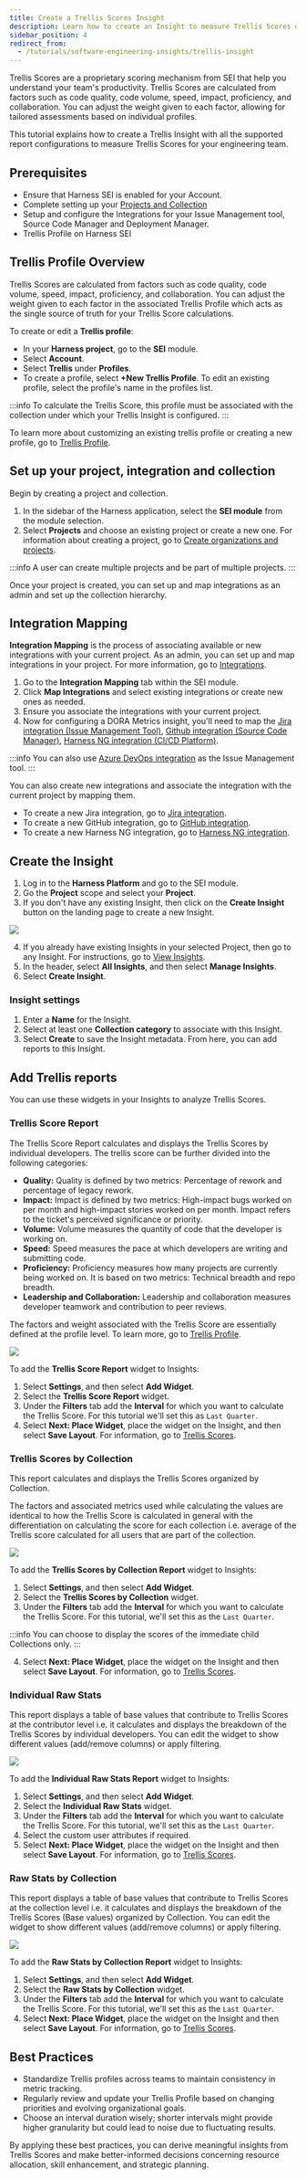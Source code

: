 ```yaml
---
title: Create a Trellis Scores Insight
description: Learn how to create an Insight to measure Trellis Scores on Harness SEI.
sidebar_position: 4
redirect_from:
  - /tutorials/software-engineering-insights/trellis-insight
---
```


Trellis Scores are a proprietary scoring mechanism from SEI that help you understand your team's productivity. Trellis Scores are calculated from factors such as code quality, code volume, speed, impact, proficiency, and collaboration. You can adjust the weight given to each factor, allowing for tailored assessments based on individual profiles.

This tutorial explains how to create a Trellis Insight with all the supported report configurations to measure Trellis Scores for your engineering team.

## Prerequisites

* Ensure that Harness SEI is enabled for your Account.
* Complete setting up your [Projects and Collection](/docs/software-engineering-insights/propelo-sei/get-started/sei-onboarding-guide)
* Setup and configure the Integrations for your Issue Management tool, Source Code Manager and Deployment Manager.
* Trellis Profile on Harness SEI

## Trellis Profile Overview

Trellis Scores are calculated from factors such as code quality, code volume, speed, impact, proficiency, and collaboration. You can adjust the weight given to each factor in the associated Trellis Profile which acts as the single source of truth for your Trellis Score calculations.

To create or edit a **Trellis profile**:

* In your **Harness project**, go to the **SEI** module.
* Select **Account**.
* Select **Trellis** under **Profiles**.
* To create a profile, select **+New Trellis Profile**. To edit an existing profile, select the profile's name in the profiles list.

:::info
To calculate the Trellis Score, this profile must be associated with the collection under which your Trellis Insight is configured.
:::

To learn more about customizing an existing trellis profile or creating a new profile, go to [Trellis Profile](/docs/software-engineering-insights/propelo-sei/setup-sei/sei-profiles/trellis-profile).

## Set up your project, integration and collection

Begin by creating a project and collection.

1. In the sidebar of the Harness application, select the **SEI module** from the module selection.
2. Select **Projects** and choose an existing project or create a new one. For information about creating a project, go to [Create organizations and projects](/docs/platform/organizations-and-projects/projects-and-organizations).

:::info
A user can create multiple projects and be part of multiple projects.
:::

Once your project is created, you can set up and map integrations as an admin and set up the collection hierarchy.

## Integration Mapping

**Integration Mapping** is the process of associating available or new integrations with your current project. As an admin, you can set up and map integrations in your project. For more information, go to [Integrations](/docs/software-engineering-insights/propelo-sei/setup-sei/configure-integrations/sei-integrations-overview).

1. Go to the **Integration Mapping** tab within the SEI module.
2. Click **Map Integrations** and select existing integrations or create new ones as needed.
3. Ensure you associate the integrations with your current project.
4. Now for configuring a DORA Metrics insight, you'll need to map the [Jira integration (Issue Management Tool)](/docs/software-engineering-insights/propelo-sei/setup-sei/configure-integrations/jira/sei-jira-integration), [Github integration (Source Code Manager)](/docs/software-engineering-insights/propelo-sei/setup-sei/configure-integrations/github/sei-github-integration), [Harness NG integration (CI/CD Platform)](/docs/software-engineering-insights/propelo-sei/setup-sei/configure-integrations/harness-cicd/sei-integration-harnesscicd).

:::info
You can also use [Azure DevOps integration](/docs/software-engineering-insights/propelo-sei/setup-sei/configure-integrations/azure-devops/sei-integration-azure-devops) as the Issue Management tool.
:::

You can also create new integrations and associate the integration with the current project by mapping them.

* To create a new Jira integration, go to [Jira integration](/docs/software-engineering-insights/propelo-sei/setup-sei/configure-integrations/jira/sei-jira-integration).
* To create a new GitHub integration, go to [GitHub integration](/docs/software-engineering-insights/propelo-sei/setup-sei/configure-integrations/github/sei-github-integration).
* To create a new Harness NG integration, go to [Harness NG integration](/docs/software-engineering-insights/propelo-sei/setup-sei/configure-integrations/harness-cicd/sei-integration-harnesscicd).

## Create the Insight

1. Log in to the **Harness Platform** and go to the SEI module.
2. Go the **Project** scope and select your **Project**.
3. If you don't have any existing Insight, then click on the **Create Insight** button on the landing page to create a new Insight.

![](../static/create-insight.png)

4. If you already have existing Insights in your selected Project, then go to any Insight. For instructions, go to [View Insights](#view-insights).
5. In the header, select **All Insights**, and then select **Manage Insights**.
6. Select **Create Insight**.

### Insight settings

1. Enter a **Name** for the Insight.
2. Select at least one **Collection category** to associate with this Insight.
3. Select **Create** to save the Insight metadata. From here, you can add reports to this Insight.

## Add Trellis reports

You can use these widgets in your Insights to analyze Trellis Scores.

### Trellis Score Report

The Trellis Score Report calculates and displays the Trellis Scores by individual developers. The trellis score can be further divided into the following categories:

* **Quality:** Quality is defined by two metrics: Percentage of rework and percentage of legacy rework.
* **Impact:** Impact is defined by two metrics: High-impact bugs worked on per month and high-impact stories worked on per month. Impact refers to the ticket's perceived significance or priority.
* **Volume:** Volume measures the quantity of code that the developer is working on.
* **Speed:** Speed measures the pace at which developers are writing and submitting code.
* **Proficiency:** Proficiency measures how many projects are currently being worked on. It is based on two metrics: Technical breadth and repo breadth.
* **Leadership and Collaboration:** Leadership and collaboration measures developer teamwork and contribution to peer reviews.

The factors and weight associated with the Trellis Score are essentially defined at the profile level. To learn more, go to [Trellis Profile](/docs/software-engineering-insights/propelo-sei/setup-sei/sei-profiles/trellis-profile).

![](../static/trellis-score-report.png)

To add the **Trellis Score Report** widget to Insights:

1. Select **Settings**, and then select **Add Widget**.
2. Select the **Trellis Score Report** widget.
3. Under the **Filters** tab add the **Interval** for which you want to calculate the Trellis Score. For this tutorial we'll set this as `Last Quarter`.
4. Select **Next: Place Widget**, place the widget on the Insight, and then select **Save Layout**. For information, go to [Trellis Scores](/docs/category/trellis-scores).

### Trellis Scores by Collection

This report calculates and displays the Trellis Scores organized by Collection.

The factors and associated metrics used while calculating the values are identical to how the Trellis Score is calculated in general with the differentiation on calculating the score for each collection i.e. average of the Trellis score calculated for all users that are part of the collection.

![](../static/trellis-score-by-collection.png)

To add the **Trellis Scores by Collection Report** widget to Insights:

1. Select **Settings**, and then select **Add Widget**.
2. Select the **Trellis Scores by Collection** widget.
3. Under the **Filters** tab add the **Interval** for which you want to calculate the Trellis Score. For this tutorial, we'll set this as the `Last Quarter`.

:::info
You can choose to display the scores of the immediate child Collections only.
:::

4. Select **Next: Place Widget**, place the widget on the Insight and then select **Save Layout**. For information, go to [Trellis Scores](/docs/category/trellis-scores).

### Individual Raw Stats

This report displays a table of base values that contribute to Trellis Scores at the contributor level i.e. it calculates and displays the breakdown of the Trellis Scores by individual developers. You can edit the widget to show different values (add/remove columns) or apply filtering.

![](../static/individual-raw-stats.png)

To add the **Individual Raw Stats Report** widget to Insights:

1. Select **Settings**, and then select **Add Widget**.
2. Select the **Individual Raw Stats** widget.
3. Under the **Filters** tab add the **Interval** for which you want to calculate the Trellis Score. For this tutorial, we'll set this as the `Last Quarter`.
4. Select the custom user attributes if required.
5. Select **Next: Place Widget**, place the widget on the Insight and then select **Save Layout**. For information, go to [Trellis Scores](/docs/category/trellis-scores).

### Raw Stats by Collection

This report displays a table of base values that contribute to Trellis Scores at the collection level i.e. it calculates and displays the breakdown of the Trellis Scores (Base values) organized by Collection. You can edit the widget to show different values (add/remove columns) or apply filtering.

![](../static/raw-stats-by-collection.png)

To add the **Raw Stats by Collection Report** widget to Insights:

1. Select **Settings**, and then select **Add Widget**.
2. Select the **Raw Stats by Collection** widget.
3. Under the **Filters** tab add the **Interval** for which you want to calculate the Trellis Score. For this tutorial, we'll set this as the `Last Quarter`.
4. Select **Next: Place Widget**, place the widget on the Insight and then select **Save Layout**. For information, go to [Trellis Scores](/docs/category/trellis-scores).

## Best Practices

* Standardize Trellis profiles across teams to maintain consistency in metric tracking.
* Regularly review and update your Trellis Profile based on changing priorities and evolving organizational goals.
* Choose an interval duration wisely; shorter intervals might provide higher granularity but could lead to noise due to fluctuating results.

By applying these best practices, you can derive meaningful insights from Trellis Scores and make better-informed decisions concerning resource allocation, skill enhancement, and strategic planning.
